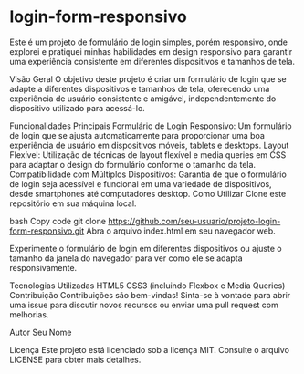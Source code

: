 # login-form-responsivo

Este é um projeto de formulário de login simples, porém responsivo, onde explorei e pratiquei minhas habilidades em design responsivo para garantir uma experiência consistente em diferentes dispositivos e tamanhos de tela.

Visão Geral
O objetivo deste projeto é criar um formulário de login que se adapte a diferentes dispositivos e tamanhos de tela, oferecendo uma experiência de usuário consistente e amigável, independentemente do dispositivo utilizado para acessá-lo.

Funcionalidades Principais
Formulário de Login Responsivo: Um formulário de login que se ajusta automaticamente para proporcionar uma boa experiência de usuário em dispositivos móveis, tablets e desktops.
Layout Flexível: Utilização de técnicas de layout flexível e media queries em CSS para adaptar o design do formulário conforme o tamanho da tela.
Compatibilidade com Múltiplos Dispositivos: Garantia de que o formulário de login seja acessível e funcional em uma variedade de dispositivos, desde smartphones até computadores desktop.
Como Utilizar
Clone este repositório em sua máquina local.

bash
Copy code
git clone https://github.com/seu-usuario/projeto-login-form-responsivo.git
Abra o arquivo index.html em seu navegador web.

Experimente o formulário de login em diferentes dispositivos ou ajuste o tamanho da janela do navegador para ver como ele se adapta responsivamente.

Tecnologias Utilizadas
HTML5
CSS3 (incluindo Flexbox e Media Queries)
Contribuição
Contribuições são bem-vindas! Sinta-se à vontade para abrir uma issue para discutir novos recursos ou enviar uma pull request com melhorias.

Autor
Seu Nome

Licença
Este projeto está licenciado sob a licença MIT. Consulte o arquivo LICENSE para obter mais detalhes.

